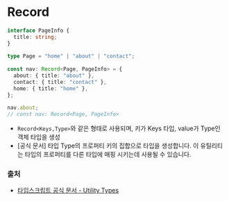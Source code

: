 # Record
``` ts
interface PageInfo {
  title: string;
}
 
type Page = "home" | "about" | "contact";
 
const nav: Record<Page, PageInfo> = {
  about: { title: "about" },
  contact: { title: "contact" },
  home: { title: "home" },
};
 
nav.about;
// const nav: Record<Page, PageInfo>
```

- `Record<Keys,Type>`와 같은 형태로 사용되며, 키가 Keys 타입, value가 Type인 객체 타입을 생성
- [공식 문서] 타입 Type의 프로퍼티 키의 집합으로 타입을 생성합니다. 이 유틸리티는 타입의 프로퍼티를 다른 타입에 매핑 시키는데 사용될 수 있습니다.

### 출처
- [타입스크립트 공식 문서 - Utility Types](https://www.typescriptlang.org/ko/docs/handbook/utility-types.html)
